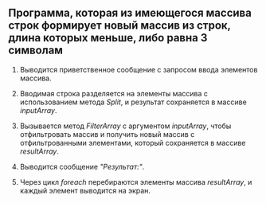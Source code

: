## Программа, которая из имеющегося массива строк формирует новый массив из строк, длина которых меньше, либо равна 3 символам ##

1. Выводится приветственное сообщение с запросом ввода элементов массива.

2. Вводимая строка разделяется на элементы массива с использованием метода *Split*, и результат сохраняется в массиве *inputArray*.

3. Вызывается метод *FilterArray* с аргументом *inputArray*, чтобы отфильтровать массив и получить новый массив с отфильтрованными элементами, который сохраняется в массиве *resultArray*.

4. Выводится сообщение *"Результат:"*.

5. Через цикл *foreach* перебираются элементы массива *resultArray*, и каждый элемент выводится на экран.